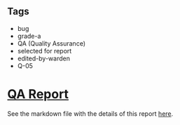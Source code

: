 ## Tags

- bug
- grade-a
- QA (Quality Assurance)
- selected for report
- edited-by-warden
- Q-05

# [QA Report](https://github.com/code-423n4/2022-12-gogopool-findings/issues/728) 

See the markdown file with the details of this report [here](https://github.com/code-423n4/2022-12-gogopool-findings/blob/main/data/IllIllI-Q.md).